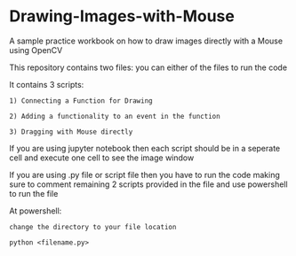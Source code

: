 # Drawing-Images-with-Mouse
A sample practice workbook on how to draw images directly with a Mouse using OpenCV

This repository contains two files: you can either of the files to run the code

It contains 3 scripts: 

    1) Connecting a Function for Drawing
    
    2) Adding a functionality to an event in the function
    
    3) Dragging with Mouse directly
    
    
If you are using jupyter notebook then each script should be in a seperate cell and execute one cell to see the image window

If you are using .py file or script file then you have to run the code making sure to comment remaining 2 scripts provided in the file and use powershell to run the file

At powershell: 

    change the directory to your file location
    
    python <filename.py>
